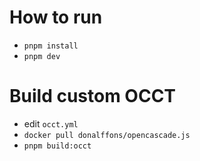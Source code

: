 # How to run
- `pnpm install`
- `pnpm dev`

# Build custom OCCT
- edit `occt.yml`
- `docker pull donalffons/opencascade.js`
- `pnpm build:occt`